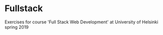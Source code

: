 # Fullstack
Exercises for course 'Full Stack Web Development' at University of Helsinki spring 2019
